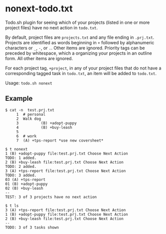 # nonext-todo.txt
Todo.sh plugin for seeing which of your projects (listed in one or more project files) have no next action in `todo.txt`.

By default, project files are `projects.txt` and any file ending in `.prj.txt`. Projects are identified as words beginning in `+` followed by alphanumeric characters or `_`, `-`, or `.`. Other items are ignored. Priority tags can be preceded by whitespace, which a organizing your projects in an outline form. All other items are ignored.

For each project tag, `+project`, in any of your project files that do not have a corresponding tagged task in `todo.txt`, an item will be added to `todo.txt`. 

Usage: `todo.sh nonext`

## Example
```
$ cat -n  test.prj.txt
     1  # personal
     2  Walk dog
     3          (B) +adopt-puppy
     4          (B) +buy-leash
     5  
     6  # work
     7  (A) +tps-report *use new coversheet*
     
$ t nonext
1 (B) +adopt-puppy file:test.prj.txt Choose Next Action
TODO: 1 added.
2 (B) +buy-leash file:test.prj.txt Choose Next Action
TODO: 2 added.
3 (A) +tps-report file:test.prj.txt Choose Next Action
TODO: 3 added.
03 (A) +tps-report
01 (B) +adopt-puppy
02 (B) +buy-leash
--
TEST: 3 of 3 projects have no next action

$ t ls
3 (A) +tps-report file:test.prj.txt Choose Next Action
1 (B) +adopt-puppy file:test.prj.txt Choose Next Action
2 (B) +buy-leash file:test.prj.txt Choose Next Action
--
TODO: 3 of 3 tasks shown

```
